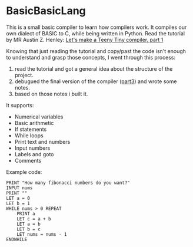# BasicBasicLang

This is a small basic compiler to learn how compilers work. It compiles our own dialect of BASIC to C, while being written in Python.
Read the tutorial by MR Austin Z. Henley: [Let's make a Teeny Tiny compiler, part 1](http://web.eecs.utk.edu/~azh/blog/teenytinycompiler1.html) 

Knowing that just reading the tutorial and copy/past the code isn't enough to understand and grasp those concepts, I went through this process:
1. read the tutorial and got a general idea about the structure of the project.
2. debugued the final version of the compiler ([part3](https://github.com/AZHenley/teenytinycompiler/tree/master/part3)) and wrote some notes.
3. based on those notes i built it. 

It supports:
  - Numerical variables
  - Basic arithmetic
  - If statements
  - While loops
  - Print text and numbers
  - Input numbers
  - Labels and goto
  - Comments

Example code:
```basic
PRINT "How many fibonacci numbers do you want?"
INPUT nums
PRINT ""
LET a = 0
LET b = 1
WHILE nums > 0 REPEAT
    PRINT a
    LET c = a + b
    LET a = b
    LET b = c
    LET nums = nums - 1
ENDWHILE
```
